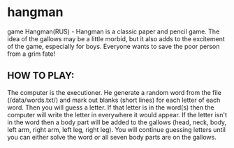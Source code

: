 # hangman
game Hangman(RUS) - Hangman is a classic paper and pencil game.
The idea of the gallows may be a little morbid, but it also adds to the excitement of the game, especially for boys.
Everyone wants to save the poor person from a grim fate!

## HOW TO PLAY:
The computer is the executioner. He generate a random word from the file (/data/words.txt/) and mark out blanks (short lines) for each letter of each word. 
Then you will guess a letter. If that letter is in the word(s) then the computer will write the letter in everywhere it would appear.
If the letter isn't in the word then a body part will be added to the gallows (head, neck, body, left arm, right arm, left leg, right leg).
You will continue guessing letters until you can either solve the word or all seven body parts are on the gallows.


